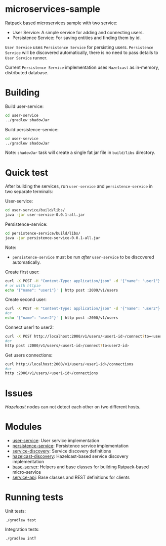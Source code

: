 # microservices-sample
Ratpack based microservices sample with two service:

*  User Service: A simple service for adding and connecting users.
*  Persistence Service: For saving entities and finding them by id.

`User Service` uses `Persistence Service` for persisting users. `Persistence Service` will be discovered automatically,
there is no need to pass details to `User Service` runner.

Current `Persistence Service` implementation uses `Hazelcast` as in-memory, distributed database.


# Building

Build user-service:
```bash
cd user-service
../gradlew shadowJar
```

Build persistence-service:
```bash
cd user-service
../gradlew shadowJar
```

Note: `shadowJar` task will create a single fat jar file in `build/libs` directory.


# Quick test
After building the services, run `user-service` and `persistence-service` in two separate terminals:

User-service:
```bash
cd user-service/build/libs/
java -jar user-service-0.0.1-all.jar
```

Persistence-service:
```bash
cd persistence-service/build/libs/
java -jar persistence-service-0.0.1-all.jar
```
Note:

* `persistence-service` must be run *after* `user-service` to be discovered automatically.

Create first user:
```bash
curl -X POST -H "Content-Type: application/json" -d '{"name": "user1"}' http://localhost:2000/v1/users
# or with httpie
echo '{"name": "user1"}' | http post :2000/v1/users
```

Create second user:
```bash
curl -X POST -H "Content-Type: application/json" -d '{"name": "user2"}' http://localhost:2000/v1/users
#or
echo '{"name": "user2"}' | http post :2000/v1/users
```

Connect user1 to user2:
```bash
curl -X POST http://localhost:2000/v1/users/<user1-id>/connect?to=<user2-id>
#or
http post :2000/v1/users/<user1-id>/connect?to<user2-id>
```

Get users connections:
```bash
curl http://localhost:2000/v1/users/<user1-id>/connections
#or
http :2000/v1/users/<user1-id>/connections
```


# Issues

*Hazelcast* nodes can not detect each other on two different hosts.


# Modules

* [user-service](user-service/README.md): User service implementation
* [persistence-service](persistence-service/README.md): Persistence service implementation
* [service-discovery](service-discovery/README.md): Service discovery definitions
* [hazelcast-discovery](hazelcast-discovery/README.md): Hazelcast-based service discovery implementation
* [base-server](base-server/README.md): Helpers and base classes for building Ratpack-based micro-service
* [service-api](service-api/README.md): Base classes and REST definitions for clients

# Running tests

Unit tests:

`./gradlew test`

Integration tests:

`./gradlew intT`
